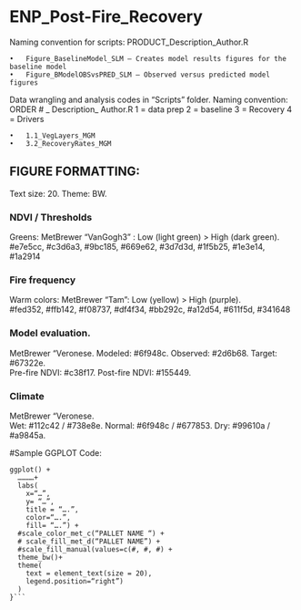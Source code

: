 # ENP_Post-Fire_Recovery

Naming convention for scripts: PRODUCT_Description_Author.R

	•	Figure_BaselineModel_SLM – Creates model results figures for the baseline model
	•	Figure_BModelOBSvsPRED_SLM – Observed versus predicted model figures

Data wrangling and analysis codes in “Scripts” folder. 
Naming convention: ORDER # _ Description_ Author.R
1 = data prep
2 = baseline
3 = Recovery
4 = Drivers

	•	1.1_VegLayers_MGM
	•	3.2_RecoveryRates_MGM

## FIGURE FORMATTING:
Text size: 20. 
Theme: BW.    

### NDVI / Thresholds
Greens:  MetBrewer “VanGogh3” : Low  (light green) > High (dark green). 
#e7e5cc,  #c3d6a3, #9bc185, #669e62, #3d7d3d, #1f5b25, #1e3e14, #1a2914

### Fire frequency
Warm colors: MetBrewer “Tam”:  Low (yellow)  > High (purple).    
#fed352, #ffb142, #f08737, #df4f34, #bb292c, #a12d54, #611f5d, #341648

### Model evaluation. 
MetBrewer “Veronese. 
Modeled: #6f948c. 
Observed: #2d6b68. 
Target: #67322e.    
Pre-fire NDVI: #c38f17. 
Post-fire NDVI: #155449. 

### Climate
MetBrewer “Veronese.   
Wet: #112c42 / #738e8e. 
Normal: #6f948c / #677853. 
Dry: #99610a / #a9845a. 

#Sample GGPLOT Code:
```r{
ggplot() +
  …………+
  labs(
    x=“…”,
    y= “…”,
    title = “….”,
    color=“….”, 
    fill= “….”) + 
  #scale_color_met_c(“PALLET NAME “) +
  # scale_fill_met_d(“PALLET NAME”) +
  #scale_fill_manual(values=c(#, #, #) +
  theme_bw()+
  theme(
    text = element_text(size = 20),
    legend.position=“right”)
  )
}```
